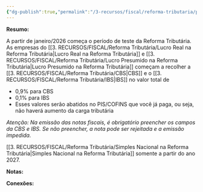 ```yaml
---
{"dg-publish":true,"permalink":"/3-recursos/fiscal/reforma-tributaria/periodo-de-transicao/","dgPassFrontmatter":true,"created":"2025-08-14T08:59:56.849-03:00","updated":"2025-08-21T22:14:54.378-03:00"}
---
```


**Resumo:**

A partir de janeiro/2026 começa o período de teste da Reforma Tributária.
As empresas do [[3. RECURSOS/FISCAL/Reforma Tributária/Lucro Real na Reforma Tributária\|Lucro Real na Reforma Tributária]] e [[3. RECURSOS/FISCAL/Reforma Tributária/Lucro Presumido na Reforma Tributária\|Lucro Presumido na Reforma Tributária]]
começam a recolher a [[3. RECURSOS/FISCAL/Reforma Tributária/CBS\|CBS]] e o [[3. RECURSOS/FISCAL/Reforma Tributária/IBS\|IBS]] no valor total de 

 - 0,9% para CBS
 - 0,1% para IBS
- Esses valores serão abatidos no PIS/COFINS que você já paga, ou seja, não haverá aumento da carga tributária

*Atenção: Na emissão das notas fiscais, é obrigatório preencher os campos da CBS e IBS. Se não preencher, a nota pode ser rejeitada e a emissão impedida.*

[[3. RECURSOS/FISCAL/Reforma Tributária/Simples Nacional na Reforma Tributária\|Simples Nacional na Reforma Tributária]] somente a partir do ano 2027.


**Notas:**





**Conexões:**



